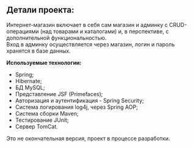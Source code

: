 ## Детали проекта: <br>
Интернет-магазин включает в себя сам магазин и админку с CRUD-операциями (над товарами и каталогами) и, в перспективе, с дополнительной функциональностью.<br> 
Вход в админку осуществляется через магазин, логин и пароль хранятся в базе данных.<br> 



**Используемые технологии:**<br>
- Spring;<br>
- Hibernate;<br>
- БД MySQL;<br>
- Представление JSF (Primefaces);<br>
- Авторизация и аутентификация - Spring Security;<br>
- Система логирования log4j, через Spring AOP;<br>
- Система сборки Maven;<br>
- Тестирование JUnit;<br>
- Сервер TomCat.<br>

Это не окончательная версия, проект в процессе разработки.
